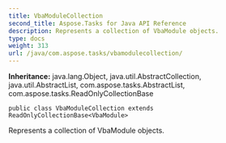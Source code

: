 ```yaml
---
title: VbaModuleCollection
second_title: Aspose.Tasks for Java API Reference
description: Represents a collection of VbaModule objects.
type: docs
weight: 313
url: /java/com.aspose.tasks/vbamodulecollection/
---
```


**Inheritance:**
java.lang.Object, java.util.AbstractCollection, java.util.AbstractList, com.aspose.tasks.AbstractList, com.aspose.tasks.ReadOnlyCollectionBase
```
public class VbaModuleCollection extends ReadOnlyCollectionBase<VbaModule>
```

Represents a collection of  VbaModule  objects.
